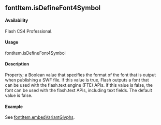 ## fontItem.isDefineFont4Symbol

#### Availability

Flash CS4 Professional.

#### Usage

fontItem.isDefineFont4Symbol

#### Description

Property; a Boolean value that specifies the format of the font that is output when publishing a SWF file. If this value is true, Flash outputs a font that can be used with the flash.text.engine (FTE) APIs. If this value is false, the font can be used with the flash.text APIs, including text fields. The default value is false.

#### Example

See [fontItem.embedVariantGlyphs](../fontItem_object/fontIte4.md).
